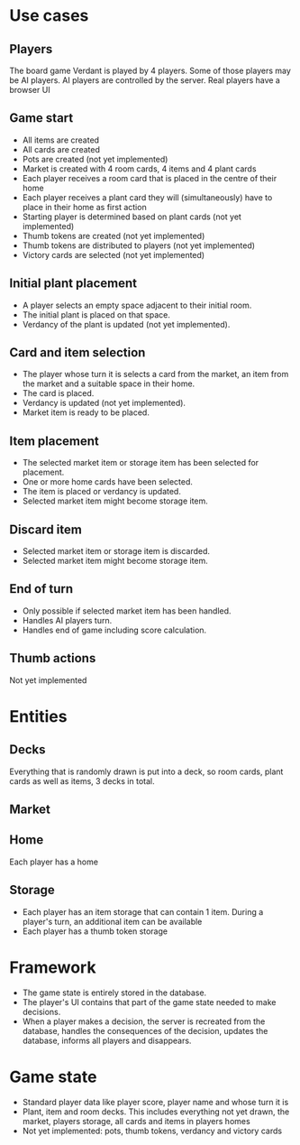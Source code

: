 # Use cases
## Players
The board game Verdant is played by 4 players. Some of those players may be AI players. AI players are controlled by the server.
Real players have a browser UI

## Game start
-  All items are created
-  All cards are created
-  Pots are created (not yet implemented)
-  Market is created with 4 room cards, 4 items and 4 plant cards
-  Each player receives a room card that is placed in the centre of their home
-  Each player receives a plant card they will (simultaneously) have to place in their home as first action
-  Starting player is determined based on plant cards (not yet implemented)
-  Thumb tokens are created (not yet implemented)
-  Thumb tokens are distributed to players (not yet implemented)
-  Victory cards are selected (not yet implemented)

## Initial plant placement
- A player selects an empty space adjacent to their initial room.
- The initial plant is placed on that space.
- Verdancy of the plant is updated (not yet implemented).

## Card and item selection
- The player whose turn it is selects a card from the market, an item from the market and a suitable space in their home.
- The card is placed.
- Verdancy is updated (not yet implemented).
- Market item is ready to be placed.

## Item placement
- The selected market item or storage item has been selected for placement.
- One or more home cards have been selected.
- The item is placed or verdancy is updated.
- Selected market item might become storage item.

## Discard item
- Selected market item or storage item is discarded.
- Selected market item might become storage item.

## End of turn
- Only possible if selected market item has been handled.
- Handles AI players turn.
- Handles end of game including score calculation.

## Thumb actions
Not yet implemented

# Entities
## Decks
Everything that is randomly drawn is put into a deck, so room cards, plant cards as well as items, 3 decks in total.
## Market
## Home
Each player has a home
## Storage
- Each player has an item storage that can contain 1 item. During a player's turn, an additional item can be available
- Each player has a thumb token storage

# Framework
- The game state is entirely stored in the database.
- The player's UI contains that part of the game state needed to make decisions.
- When a player makes a decision, the server is recreated from the database, handles the consequences of the decision, updates the database, informs all players and disappears.

# Game state
- Standard player data like player score, player name and whose turn it is
- Plant, item and room decks. This includes everything not yet drawn, the market, players storage, all cards and items in players homes
- Not yet implemented: pots, thumb tokens, verdancy and victory cards
